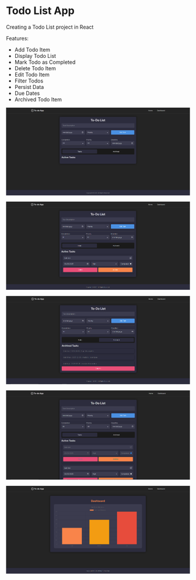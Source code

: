 # Todo List App

Creating a Todo List project in React

Features:

- Add Todo Item
- Display Todo List
- Mark Todo as Completed
- Delete Todo Item
- Edit Todo Item
- Filter Todos
- Persist Data
- Due Dates
- Archived Todo Item

![alt text](image.png)

![alt text](image-1.png)

![alt text](image-6.png)

![alt text](image-3.png)

![alt text](image-4.png)
